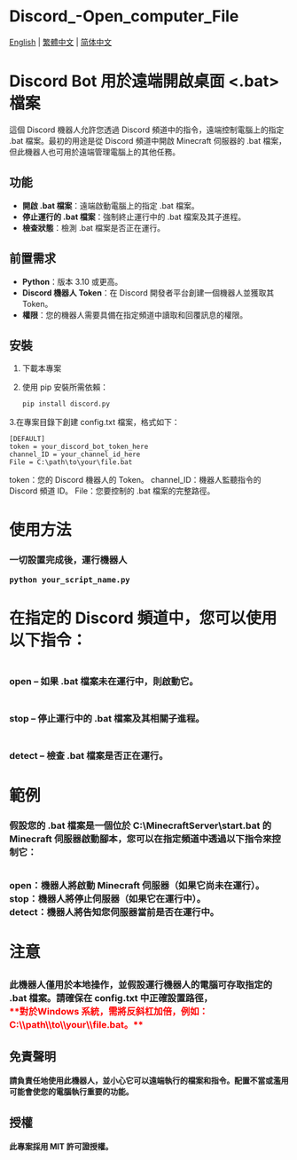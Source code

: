 # Discord_-Open_computer_File

 [English](../../README.md) | [繁體中文](docs/tw/README.md) | [简体中文](../cn/README.md) 

# Discord Bot 用於遠端開啟桌面 <.bat> 檔案  

這個 Discord 機器人允許您透過 Discord 頻道中的指令，遠端控制電腦上的指定 .bat 檔案。最初的用途是從 Discord 頻道中開啟 Minecraft 伺服器的 .bat 檔案，但此機器人也可用於遠端管理電腦上的其他任務。

## 功能
- **開啟 .bat 檔案**：遠端啟動電腦上的指定 .bat 檔案。
- **停止運行的 .bat 檔案**：強制終止運行中的 .bat 檔案及其子進程。
- **檢查狀態**：檢測 .bat 檔案是否正在運行。

## 前置需求
- **Python**：版本 3.10 或更高。
- **Discord 機器人 Token**：在 Discord 開發者平台創建一個機器人並獲取其 Token。
- **權限**：您的機器人需要具備在指定頻道中讀取和回覆訊息的權限。

## 安裝

1. 下載本專案	
2. 使用 pip 安裝所需依賴：

   ```bash
   pip install discord.py
3.在專案目錄下創建 config.txt 檔案，格式如下：

    [DEFAULT]
    token = your_discord_bot_token_here
    channel_ID = your_channel_id_here
    File = C:\path\to\your\file.bat
token：您的 Discord 機器人的 Token。
channel_ID：機器人監聽指令的 Discord 頻道 ID。
File：您要控制的 .bat 檔案的完整路徑。

<H1>使用方法
<H3>一切設置完成後，運行機器人
  
    python your_script_name.py
<H1>在指定的 Discord 頻道中，您可以使用以下指令：
<H3><br>open – 如果 .bat 檔案未在運行中，則啟動它。
<H3><br>stop – 停止運行中的 .bat 檔案及其相關子進程。
<H3><br>detect – 檢查 .bat 檔案是否正在運行。
  
<H1>範例
<H3>假設您的 .bat 檔案是一個位於 C:\MinecraftServer\start.bat 的 Minecraft 伺服器啟動腳本，您可以在指定頻道中透過以下指令來控制它：

<br>open：機器人將啟動 Minecraft 伺服器（如果它尚未在運行）。
<br>stop：機器人將停止伺服器（如果它在運行中）。
<br>detect：機器人將告知您伺服器當前是否在運行中。
<br><H1>注意
<H3>此機器人僅用於本地操作，並假設運行機器人的電腦可存取指定的 .bat 檔案。請確保在 config.txt 中正確設置路徑， <br><font color="red">**對於Windows 系統，需將反斜杠加倍，例如：C:\\path\\to\\your\\file.bat。**</font>

<H2>免責聲明
<H4>請負責任地使用此機器人，並小心它可以遠端執行的檔案和指令。配置不當或濫用可能會使您的電腦執行重要的功能。

<H2>授權
<H4>此專案採用 MIT 許可證授權。
